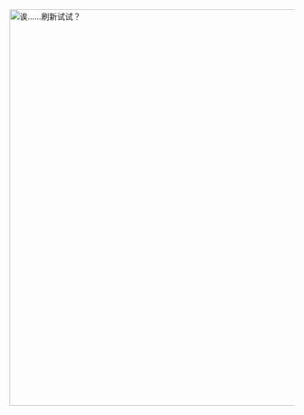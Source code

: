 <a href="#">
         <img src="https://dayanshifu.vercel.app/1.svg" height="700px" alt="诶……刷新试试？"/>
</a>